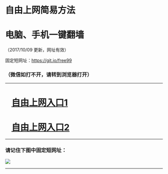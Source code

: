 ﻿# 自由上网简易方法

# 电脑、手机一键翻墙

（2017/10/09 更新，网址有效）

固定短网址：https://git.io/free99

### （微信如打不开，请转到浏览器打开）


***





# &nbsp;&nbsp; <a href="http://ft913720225.fwq-tz-1001.info/fwqtz01.html?t=100900129395 " target="_blank">自由上网入口1</a>
# &nbsp;&nbsp; <a href="http://ft1126425777.fwq-tz-1002.info/fwqtz02.html?t=100900117899 " target="_blank">自由上网入口2</a>
***

### 请记住下图中固定短网址：

<img src="https://s3-us-west-2.amazonaws.com/fwq-1001/yjfq-20170905okok.png" /> 


***

